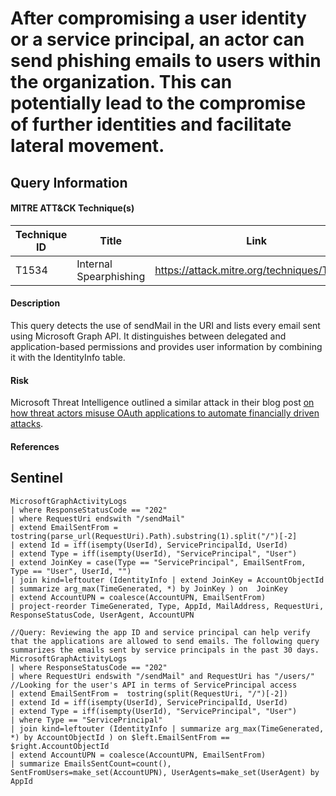 # After compromising a user identity or a service principal, an actor can send phishing emails to users within the organization. This can potentially lead to the compromise of further identities and facilitate lateral movement.

## Query Information

#### MITRE ATT&CK Technique(s)

| Technique ID | Title    | Link    |
| ---  | --- | --- |
| T1534 | Internal Spearphishing | https://attack.mitre.org/techniques/T1534/ |


#### Description
This query detects the use of sendMail in the URI and lists every email sent using Microsoft Graph API. It distinguishes between delegated and application-based permissions and provides user information by combining it with the IdentityInfo table.

#### Risk
Microsoft Threat Intelligence outlined a similar attack in their blog post [on how threat actors misuse OAuth applications to automate financially driven attacks](https://www.microsoft.com/en-us/security/blog/2023/12/12/threat-actors-misuse-oauth-applications-to-automate-financially-driven-attacks/).

#### References

## Sentinel
```KQL
MicrosoftGraphActivityLogs 
| where ResponseStatusCode == "202"
| where RequestUri endswith "/sendMail"
| extend EmailSentFrom = tostring(parse_url(RequestUri).Path).substring(1).split("/")[-2]
| extend Id = iff(isempty(UserId), ServicePrincipalId, UserId)
| extend Type = iff(isempty(UserId), "ServicePrincipal", "User")
| extend JoinKey = case(Type == "ServicePrincipal", EmailSentFrom, Type == "User", UserId, "")
| join kind=leftouter (IdentityInfo | extend JoinKey = AccountObjectId | summarize arg_max(TimeGenerated, *) by JoinKey ) on  JoinKey
| extend AccountUPN = coalesce(AccountUPN, EmailSentFrom)
| project-reorder TimeGenerated, Type, AppId, MailAddress, RequestUri, ResponseStatusCode, UserAgent, AccountUPN
```
```KQL
//Query: Reviewing the app ID and service principal can help verify that the applications are allowed to send emails. The following query summarizes the emails sent by service principals in the past 30 days.
MicrosoftGraphActivityLogs 
| where ResponseStatusCode == "202"
| where RequestUri endswith "/sendMail" and RequestUri has "/users/"  //Looking for the user's API in terms of ServicePrincipal access
| extend EmailSentFrom =  tostring(split(RequestUri, "/")[-2])
| extend Id = iff(isempty(UserId), ServicePrincipalId, UserId)
| extend Type = iff(isempty(UserId), "ServicePrincipal", "User")
| where Type == "ServicePrincipal"
| join kind=leftouter (IdentityInfo | summarize arg_max(TimeGenerated, *) by AccountObjectId ) on $left.EmailSentFrom == $right.AccountObjectId
| extend AccountUPN = coalesce(AccountUPN, EmailSentFrom)
| summarize EmailsSentCount=count(), SentFromUsers=make_set(AccountUPN), UserAgents=make_set(UserAgent) by AppId
```
